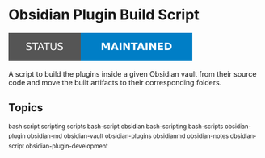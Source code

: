 # Obsidian Plugin Build Script

[![Project status: maintained][status]][root]

A script to build the plugins inside a given Obsidian vault from their source code and move the built artifacts to their corresponding folders.

## Topics

<sup>bash script scripting scripts bash-script obsidian bash-scripting bash-scripts obsidian-plugin obsidian-md obsidian-vault obsidian-plugins obsidianmd obsidian-notes obsidian-script obsidian-plugin-development</sup>

<!-- Link aliases -->

[root]: /

[status]: ./assets/images/badges/status.svg
